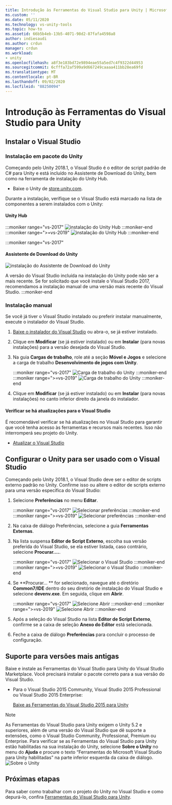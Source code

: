 ```yaml
---
title: Introdução às Ferramentas do Visual Studio para Unity | Microsoft Docs
ms.custom: ''
ms.date: 05/11/2020
ms.technology: vs-unity-tools
ms.topic: how-to
ms.assetid: 66b5b4eb-13b5-4071-98d2-87fafa4598a8
author: indiesaudi
ms.author: crdun
manager: crdun
ms.workload:
- unity
ms.openlocfilehash: a8f3e183bd72e9894eae55a5ed7c4f9322d44953
ms.sourcegitcommit: 6cfffa72af599a9d667249caaaa411bb28ea69fd
ms.translationtype: MT
ms.contentlocale: pt-BR
ms.lasthandoff: 09/02/2020
ms.locfileid: "88250094"
---
```

# <a name="get-started-with-visual-studio-tools-for-unity"></a>Introdução às Ferramentas do Visual Studio para Unity

## <a name="install-visual-studio"></a>Instalar o Visual Studio

### <a name="unity-bundled-installation"></a>Instalação em pacote do Unity

Começando pelo Unity 2018.1, o Visual Studio é o editor de script padrão de C# para Unity e está incluído no Assistente de Download do Unity, bem como na ferramenta de instalação do Unity Hub.

- Baixe o Unity de [store.unity.com](https://store.unity.com/).

Durante a instalação, verifique se o Visual Studio está marcado na lista de componentes a serem instalados com o Unity:

#### <a name="unity-hub"></a>Unity Hub

:::moniker range="vs-2017"
![instalação do Unity Hub](media/vs-2017/vstu-unity-hub.png)
:::moniker-end
:::moniker range=">=vs-2019"
![instalação do Unity Hub](media/vs-2019/vstu-unity-hub.png)
:::moniker-end

:::moniker range="vs-2017"

#### <a name="unity-download-assistant"></a>Assistente de Download do Unity

![instalação do Assistente de Download do Unity](media/vs-2017/vstu-download-assistant.png)

A versão do Visual Studio incluída na instalação do Unity pode não ser a mais recente. Se for solicitado que você instale o Visual Studio 2017, recomendamos a instalação manual de uma versão mais recente do Visual Studio.
:::moniker-end

### <a name="manual-installation"></a>Instalação manual

Se você já tiver o Visual Studio instalado ou preferir instalar manualmente, execute o instalador do Visual Studio.

1. [Baixe o instalador do Visual Studio](../install/install-visual-studio.md) ou abra-o, se já estiver instalado.

1. Clique em **Modificar** (se já estiver instalado) ou em **Instalar** (para novas instalações) para a versão desejada do Visual Studio.

1. Na guia **Cargas de trabalho**, role até a seção **Móvel e Jogos** e selecione a carga de trabalho **Desenvolvimento de jogos com Unity**.

   :::moniker range="vs-2017"
   ![Carga de trabalho do Unity](media/vs-2017/vstu-unity-workload.png)
   :::moniker-end
   :::moniker range=">=vs-2019"
   ![Carga de trabalho do Unity](media/vs-2019/vstu-unity-workload.png)
   :::moniker-end

1. Clique em **Modificar** (se já estiver instalado) ou em **Instalar** (para novas instalações) no canto inferior direito da janela do instalador.

#### <a name="check-for-updates-to-visual-studio"></a>Verificar se há atualizações para o Visual Studio

É recomendável verificar se há atualizações no Visual Studio para garantir que você tenha acesso às ferramentas e recursos mais recentes. Isso não interromperá seu projeto do Unity.

- [Atualizar o Visual Studio](../install/update-visual-studio.md)

## <a name="configure-unity-for-use-with-visual-studio"></a>Configurar o Unity para ser usado com o Visual Studio

Começando pelo Unity 2018.1, o Visual Studio deve ser o editor de scripts externo padrão no Unity. Confirme isso ou altere o editor de scripts externo para uma versão específica do Visual Studio:

1. Selecione **Preferências** no menu **Editar**.

   :::moniker range="vs-2017"
   ![Selecionar preferências](media/vs-2017/vstu-unity-preferences.png)
   :::moniker-end
   :::moniker range=">=vs-2019"
   ![Selecionar preferências](media/vs-2019/vstu-unity-preferences.png)
   :::moniker-end

2. Na caixa de diálogo Preferências, selecione a guia **Ferramentas Externas**.

3. Na lista suspensa **Editor de Script Externo**, escolha sua versão preferida do Visual Studio, se ela estiver listada, caso contrário, selecione **Procurar....**.

   :::moniker range="vs-2017"
   ![Selecionar o Visual Studio](media/vs-2017/vstu-unity-external-tools.png)
   :::moniker-end
   :::moniker range=">=vs-2019"
   ![Selecionar o Visual Studio](media/vs-2019/vstu-unity-external-tools.png)
   :::moniker-end

4. Se **Procurar... ** for selecionado, navegue até o diretório **Common7/IDE** dentro do seu diretório de instalação do Visual Studio e selecione **devenv.exe**. Em seguida, clique em **Abrir**.

   :::moniker range="vs-2017"
   ![Selecione Abrir](media/vs-2017/vstu-browse-for-application.png)
   :::moniker-end
   :::moniker range=">=vs-2019"
   ![Selecione Abrir](media/vs-2019/vstu-browse-for-application.png)
   :::moniker-end

5. Após a seleção do Visual Studio na lista **Editor de Script Externo**, confirme se a caixa de seleção **Anexo do Editor** está selecionada.

6. Feche a caixa de diálogo **Preferências** para concluir o processo de configuração.

## <a name="support-for-older-versions"></a>Suporte para versões mais antigas

Baixe e instale as Ferramentas do Visual Studio para Unity do Visual Studio Marketplace. Você precisará instalar o pacote correto para a sua versão do Visual Studio.

- Para o Visual Studio 2015 Community, Visual Studio 2015 Professional ou Visual Studio 2015 Enterprise:

   [Baixe as Ferramentas do Visual Studio 2015 para Unity](https://marketplace.visualstudio.com/items?itemName=SebastienLebreton.VisualStudio2015ToolsforUnity)

> [!NOTE]
> As Ferramentas do Visual Studio para Unity exigem o Unity 5.2 e superiores, além de uma versão do Visual Studio que dê suporte a extensões, como o Visual Studio Community, Professional, Premium ou Enterprise. Para verificar se as Ferramentas do Visual Studio para Unity estão habilitadas na sua instalação do Unity, selecione **Sobre o Unity** no menu do **Ajuda** e procure o texto “Ferramentas do Microsoft Visual Studio para Unity habilitadas” na parte inferior esquerda da caixa de diálogo.
> ![Sobre o Unity](media/vs-2019/vstu-about-unity.png)

## <a name="next-steps"></a>Próximas etapas

 Para saber como trabalhar com o projeto do Unity no Visual Studio e como depurá-lo, confira [Ferramentas do Visual Studio para Unity](../cross-platform/using-visual-studio-tools-for-unity.md).
